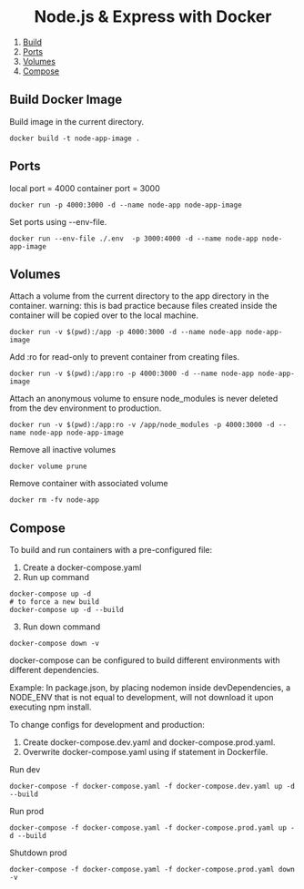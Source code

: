 <h1 align="center">
Node.js & Express with Docker
</h1>

1. [Build](#build-docker-image)
2. [Ports](#ports)
3. [Volumes](#volumes)
4. [Compose](#compose)

## Build Docker Image

Build image in the current directory.

```
docker build -t node-app-image .
```

## Ports

local port = 4000
container port = 3000

```
docker run -p 4000:3000 -d --name node-app node-app-image
```

Set ports using --env-file.

```
docker run --env-file ./.env  -p 3000:4000 -d --name node-app node-app-image
```

## Volumes

Attach a volume from the current directory to the app directory in the container.
warning: this is bad practice because files created inside the container will be copied over to the local machine.

```
docker run -v $(pwd):/app -p 4000:3000 -d --name node-app node-app-image
```

Add :ro for read-only to prevent container from creating files.

```
docker run -v $(pwd):/app:ro -p 4000:3000 -d --name node-app node-app-image
```

Attach an anonymous volume to ensure node_modules is never deleted from the dev environment to production.

```
docker run -v $(pwd):/app:ro -v /app/node_modules -p 4000:3000 -d --name node-app node-app-image
```

Remove all inactive volumes

```
docker volume prune
```

Remove container with associated volume

```
docker rm -fv node-app
```

## Compose

To build and run containers with a pre-configured file:

1. Create a docker-compose.yaml
2. Run up command

```
docker-compose up -d
# to force a new build
docker-compose up -d --build
```

3. Run down command

```
docker-compose down -v
```

docker-compose can be configured to build different environments with different dependencies.

Example: In package.json, by placing nodemon inside devDependencies, a NODE_ENV that is not equal to development, will not download it upon executing npm install.

To change configs for development and production:

1. Create docker-compose.dev.yaml and docker-compose.prod.yaml.
2. Overwrite docker-compose.yaml using if statement in Dockerfile.

Run dev

```
docker-compose -f docker-compose.yaml -f docker-compose.dev.yaml up -d --build
```

Run prod

```
docker-compose -f docker-compose.yaml -f docker-compose.prod.yaml up -d --build
```

Shutdown prod

```
docker-compose -f docker-compose.yaml -f docker-compose.prod.yaml down -v
```
